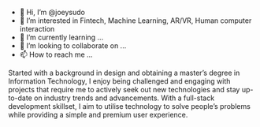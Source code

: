 - 👋 Hi, I’m @joeysudo
- 👀 I’m interested in Fintech, Machine Learning, AR/VR, Human computer interaction
- 🌱 I’m currently learning ...
- 💞️ I’m looking to collaborate on ...
- 📫 How to reach me ...


Started with a background in design and obtaining a master’s degree in Information Technology, I enjoy being challenged and engaging with projects that require me to actively seek out new technologies and stay up-to-date on industry trends and advancements. With a full-stack development skillset, I aim to utilise technology to solve people’s problems while providing a simple and premium user experience.

